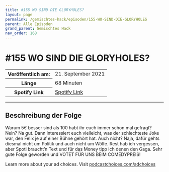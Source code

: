 ```yaml
---
title: #155 WO SIND DIE GLORYHOLES? 
layout: page
permalink: /gemischtes-hack/episoden/155-WO-SIND-DIE-GLORYHOLES
parent: Alle Episoden
grand_parent: Gemischtes Hack
nav_order: 168
---
```


# #155 WO SIND DIE GLORYHOLES? 
<table class="resp-table dcf-table dcf-table-responsive dcf-table-bordered dcf-table-striped dcf-w-100%">
                    <tbody>
                        <tr>
                            <th scope="row">Veröffentlich am:</th>
                            <td data-label="Veröffentlich am:">21. September 2021</td>
                        </tr>
                        <tr>
                            <th scope="row">Länge </th>
                            <td data-label="Länge ">68 Minuten</td>
                        </tr><tr>
                                <th scope="row">Spotify Link</th>
                                <td data-label="Spotify Link"><a href="https://open.spotify.com/episode/6zxSlXy99qv8dDbOSkh2m0">Spotify Link</a></td>
                            </tr></tbody>
                </table>

***

## Beschreibung der Folge

<div>
<p>Warum 5€ besser sind als 100 habt ihr euch immer schon mal gefragt? Nein? Na gut. Dann interessiert euch vielleicht, was der schlechteste Joke war, den Felix je auf einer Bühne gehört hat. Auch nicht? Naja, dafür gehts diesmal nicht um Politik und auch nicht um Wölfe. Rest hab ich vergessen, aber Spoti braucht’n Text und für das Money tipp ich denen den Gaga. Sehr gute Folge geworden und VOTET FÜR UNS BEIM COMEDYPREIS!</p><p> </p><p>Learn more about your ad choices. Visit <a href="https://podcastchoices.com/adchoices">podcastchoices.com/adchoices</a></p>  
</div>

